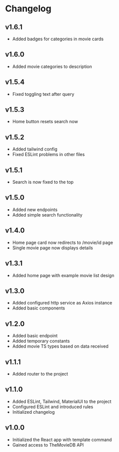 # Changelog

## v1.6.1
- Added badges for categories in movie cards

## v1.6.0
- Added movie categories to description

## v1.5.4
- Fixed toggling text after query

## v1.5.3
- Home button resets search now

## v1.5.2
- Added tailwind config
- Fixed ESLint problems in other files

## v1.5.1
- Search is now fixed to the top

## v1.5.0
- Added new endpoints
- Added simple search functionality

## v1.4.0
- Home page card now redirects to /movie/id page
- Single movie page now displays details

## v1.3.1
- Added home page with example movie list design

## v1.3.0
- Added configured http service as Axios instance
- Added basic components

## v1.2.0
- Added basic endpoint
- Added temporary constants
- Added movie TS types based on data received

## v1.1.1
- Added router to the project

## v1.1.0
- Added ESLint, Tailwind, MaterialUI to the project
- Configured ESLint and introduced rules
- Initialized changelog

## v1.0.0
- Initialized the React app with template command
- Gained access to TheMovieDB API
